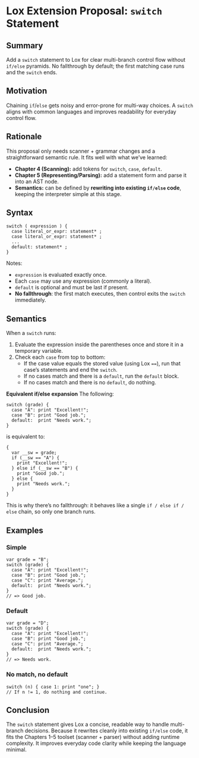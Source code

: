 # Lox Extension Proposal: `switch` Statement

## Summary
Add a `switch` statement to Lox for clear multi-branch control flow without `if/else` pyramids. No fallthrough by default; the first matching case runs and the `switch` ends.

## Motivation
Chaining `if`/`else` gets noisy and error-prone for multi-way choices. A `switch` aligns with common languages and improves readability for everyday control flow.

## Rationale
This proposal only needs scanner + grammar changes and a straightforward semantic rule. It fits well with what we’ve learned:
- **Chapter 4 (Scanning):** add tokens for `switch`, `case`, `default`.
- **Chapter 5 (Representing/Parsing):** add a statement form and parse it into an AST node.
- **Semantics:** can be defined by **rewriting into existing `if/else` code**, keeping the interpreter simple at this stage.

## Syntax
```lox
switch ( expression ) {
  case literal_or_expr: statement* ;
  case literal_or_expr: statement* ;
  ...
  default: statement* ;
}
```
Notes:
- `expression` is evaluated exactly once.
- Each `case` may use any expression (commonly a literal).
- `default` is optional and must be last if present.
- **No fallthrough**: the first match executes, then control exits the `switch` immediately.

## Semantics
When a `switch` runs:

1. Evaluate the expression inside the parentheses once and store it in a temporary variable.
2. Check each `case` from top to bottom:
   - If the case value equals the stored value (using Lox `==`), run that case’s statements and end the `switch`.
   - If no cases match and there is a `default`, run the `default` block.
   - If no cases match and there is no `default`, do nothing.

**Equivalent if/else expansion**
The following:
```lox
switch (grade) {
  case "A": print "Excellent!";
  case "B": print "Good job.";
  default:  print "Needs work.";
}
```
is equivalent to:
```lox
{
  var __sw = grade;
  if (__sw == "A") {
    print "Excellent!";
  } else if (__sw == "B") {
    print "Good job.";
  } else {
    print "Needs work.";
  }
}
```
This is why there’s no fallthrough: it behaves like a single `if / else if / else` chain, so only one branch runs.

## Examples

### Simple
```lox
var grade = "B";
switch (grade) {
  case "A": print "Excellent!";
  case "B": print "Good job.";
  case "C": print "Average.";
  default:  print "Needs work.";
}
// => Good job.
```

### Default
```lox
var grade = "D";
switch (grade) {
  case "A": print "Excellent!";
  case "B": print "Good job.";
  case "C": print "Average.";
  default:  print "Needs work.";
}
// => Needs work.
```

### No match, no default
```lox
switch (n) { case 1: print "one"; }
// If n != 1, do nothing and continue.
```

## Conclusion
The `switch` statement gives Lox a concise, readable way to handle multi-branch decisions. Because it rewrites cleanly into existing `if/else` code, it fits the Chapters 1–5 toolset (scanner + parser) without adding runtime complexity. It improves everyday code clarity while keeping the language minimal.
